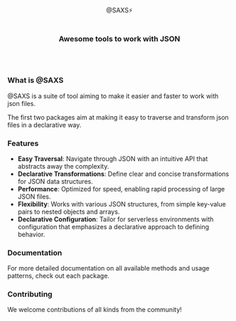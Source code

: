 <div align="center">
  @SAXS⚡️
</div>

<br/>
<div align="center">
  <h3>Awesome tools to work with JSON</h3>  
</div>

<br/>
<br/>

### What is @SAXS

@SAXS is a suite of tool aiming to make it easier and faster to work with json files.

The first two packages aim at making it easy to traverse and transform json files in a declarative way. 

### Features

- **Easy Traversal**: Navigate through JSON with an intuitive API that abstracts away the complexity.
- **Declarative Transformations**: Define clear and concise transformations for JSON data structures.
- **Performance**: Optimized for speed, enabling rapid processing of large JSON files.
- **Flexibility**: Works with various JSON structures, from simple key-value pairs to nested objects and arrays.
- **Declarative Configuration**: Tailor for serverless environments with configuration that emphasizes a declarative approach to defining behavior.

### Documentation

For more detailed documentation on all available methods and usage patterns, check out each package.

### Contributing

We welcome contributions of all kinds from the community!
